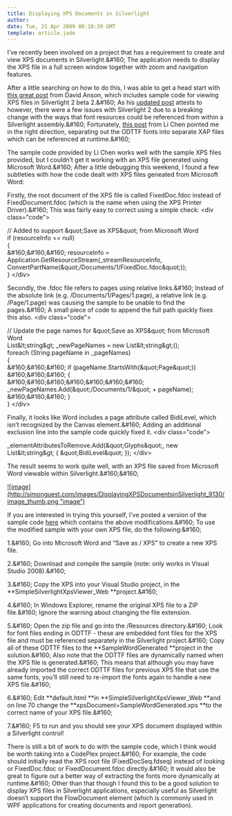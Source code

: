 ```yaml
---
title: Displaying XPS Documents in Silverlight
author: 
date: Tue, 21 Apr 2009 00:10:39 GMT
template: article.jade
---
```


I’ve recently been involved on a project that has a requirement to create and view XPS documents in Silverlight.&amp;#160; The application needs to display the XPS file in a full screen window together with zoom and navigation features.

After a little searching on how to do this, I was able to get a head start with [this great post](http:&#x2F;&#x2F;blogs.msdn.com&#x2F;delay&#x2F;archive&#x2F;2007&#x2F;05&#x2F;22&#x2F;lighting-up-the-xml-paper-specification-proof-of-concept-xps-reader-for-silverlight.aspx) from David Anson, which includes sample code for viewing XPS files in Silverlight 2 beta 2.&amp;#160; As his [updated post](http:&#x2F;&#x2F;blogs.msdn.com&#x2F;delay&#x2F;archive&#x2F;2008&#x2F;10&#x2F;18&#x2F;roadblock-in-the-way-of-migrating-the-proof-of-concept-silverlight-xps-reader-simplesilverlightxpsviewer-sample-does-not-work-on-silverlight-2-rtw.aspx) attests to however, there were a few issues with Silverlight 2 due to a breaking change with the ways that font resources could be referenced from within a Silverlight assembly.&amp;#160; Fortunately, [this post](http:&#x2F;&#x2F;www.dotneteer.com&#x2F;Weblog&#x2F;post&#x2F;2008&#x2F;11&#x2F;Fix-for-Simple-XPS-Silverlight-Viewer-for-Silverlight-2.aspx) from Li Chen pointed me in the right direction, separating out the ODTTF fonts into separate XAP files which can be referenced at runtime.&amp;#160; 

The sample code provided by Li Chen works well with the sample XPS files provided, but I couldn’t get it working with an XPS file generated using Microsoft Word.&amp;#160; After a little debugging this weekend, I found a few subtleties with how the code dealt with XPS files geneated from Microsoft Word:

Firstly, the root document of the XPS file is called FixedDoc.fdoc instead of FixedDocument.fdoc (which is the name when using the XPS Printer Driver).&amp;#160; This was fairly easy to correct using a simple check:
  &lt;div class=&quot;code&quot;&gt;   

&#x2F;&#x2F; Added to support &amp;quot;Save as XPS&amp;quot; from Microsoft Word      
if (resourceInfo == null)       
{       
&amp;#160;&amp;#160;&amp;#160; resourceInfo = Application.GetResourceStream(_streamResourceInfo, ConvertPartName(&amp;quot;&#x2F;Documents&#x2F;1&#x2F;FixedDoc.fdoc&amp;quot;));       
}
 &lt;&#x2F;div&gt;  

Secondly, the .fdoc file refers to pages using relative links.&amp;#160; Instead of the absolute link (e.g. &#x2F;Documents&#x2F;1&#x2F;Pages&#x2F;1.page), a relative link (e.g. &#x2F;Page&#x2F;1.page) was causing the sample to be unable to find the pages.&amp;#160; A small piece of code to append the full path quickly fixes this also.
  &lt;div class=&quot;code&quot;&gt;   

&#x2F;&#x2F; Update the page names for &amp;quot;Save as XPS&amp;quot; from Microsoft Word      
List&amp;lt;string&amp;gt; _newPageNames = new List&amp;lt;string&amp;gt;();       
foreach (String pageName in _pageNames)       
{       
&amp;#160;&amp;#160;&amp;#160; if (pageName.StartsWith(&amp;quot;Page&amp;quot;))       
&amp;#160;&amp;#160;&amp;#160; {       
&amp;#160;&amp;#160;&amp;#160;&amp;#160;&amp;#160;&amp;#160;&amp;#160; _newPageNames.Add(&amp;quot;&#x2F;Documents&#x2F;1&#x2F;&amp;quot; + pageName);       
&amp;#160;&amp;#160;&amp;#160; }       
} 
 &lt;&#x2F;div&gt;  

Finally, it looks like Word includes a page attribute called BidiLevel, which isn’t recognized by the Canvas element.&amp;#160; Adding an additional exclusion line into the sample code quickly fixed it.
  &lt;div class=&quot;code&quot;&gt;   

_elementAttributesToRemove.Add(&amp;quot;Glyphs&amp;quot;, new List&amp;lt;string&amp;gt; { &amp;quot;BidiLevel&amp;quot; });
 &lt;&#x2F;div&gt;  

The result seems to work quite well, with an XPS file saved from Microsoft Word viewable within Silverlight.&amp;#160;&amp;#160; 

[![image](http:&#x2F;&#x2F;simonguest.com&#x2F;images&#x2F;DisplayingXPSDocumentsinSilverlight_9130&#x2F;image_thumb.png &quot;image&quot;)](http:&#x2F;&#x2F;simonguest.com&#x2F;images&#x2F;DisplayingXPSDocumentsinSilverlight_9130&#x2F;image.png) 

If you are interested in trying this yourself, I’ve posted a version of the sample code [here](http:&#x2F;&#x2F;simonguest.com&#x2F;downloads&#x2F;SimpleSilverlightXpsViewer.zip) which contains the above modifications.&amp;#160; To use the modified sample with your own XPS file, do the following:&amp;#160; 

1.&amp;#160; Go into Microsoft Word and “Save as &#x2F; XPS” to create a new XPS file.

2.&amp;#160; Download and compile the sample (note: only works in Visual Studio 2008).&amp;#160; 

3.&amp;#160; Copy the XPS into your Visual Studio project, in the **SimpleSilverlightXpsViewer_Web **project.&amp;#160; 

4.&amp;#160; In Windows Explorer, rename the original XPS file to a ZIP file.&amp;#160; Ignore the warning about changing the file extension.

5.&amp;#160; Open the zip file and go into the &#x2F;Resources directory.&amp;#160; Look for font files ending in ODTTF - these are embedded font files for the XPS file and must be referenced separately in the Silverlight project.&amp;#160; Copy all of these ODTTF files to the **SampleWordGenerated **project in the solution.&amp;#160; Also note that the ODTTF files are dynamically named when the XPS file is generated.&amp;#160; This means that although you may have already imported the correct ODTTF files for previous XPS file that use the same fonts, you’ll still need to re-import the fonts again to handle a new XPS file.&amp;#160; 

6.&amp;#160; Edit **default.html **in **SimpleSilverlightXpsViewer_Web **and on line 70 change the **xpsDocument=SampleWordGenerated.xps **to the correct name of your XPS file.&amp;#160; 

7.&amp;#160; F5 to run and you should see your XPS document displayed within a Silverlight control!

There is still a bit of work to do with the sample code, which I think would be worth taking into a CodePlex project.&amp;#160; For example, the code should initially read the XPS root file (FixedDocSeq.fdseq) instead of looking or FixedDoc.fdoc or FixedDocument.fdoc directly.&amp;#160; It would also be great to figure out a better way of extracting the fonts more dynamically at runtime.&amp;#160; Other than that though I found this to be a good solution to display XPS files in Silverlight applications, especially useful as Silverlight doesn’t support the FlowDocument element (which is commonly used in WPF applications for creating documents and report generation).
